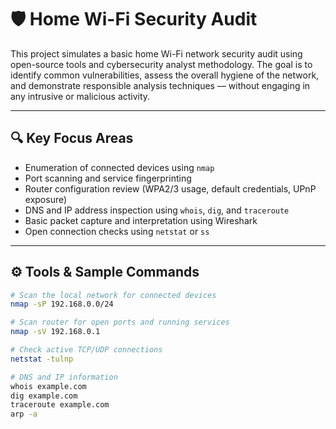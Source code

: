 # 🛡️ Home Wi-Fi Security Audit

This project simulates a basic home Wi-Fi network security audit using open-source tools and cybersecurity analyst methodology. The goal is to identify common vulnerabilities, assess the overall hygiene of the network, and demonstrate responsible analysis techniques — without engaging in any intrusive or malicious activity.

---

## 🔍 Key Focus Areas

- Enumeration of connected devices using `nmap`
- Port scanning and service fingerprinting
- Router configuration review (WPA2/3 usage, default credentials, UPnP exposure)
- DNS and IP address inspection using `whois`, `dig`, and `traceroute`
- Basic packet capture and interpretation using Wireshark
- Open connection checks using `netstat` or `ss`

---

## ⚙️ Tools & Sample Commands

```bash
# Scan the local network for connected devices
nmap -sP 192.168.0.0/24

# Scan router for open ports and running services
nmap -sV 192.168.0.1

# Check active TCP/UDP connections
netstat -tulnp

# DNS and IP information
whois example.com
dig example.com
traceroute example.com
arp -a

